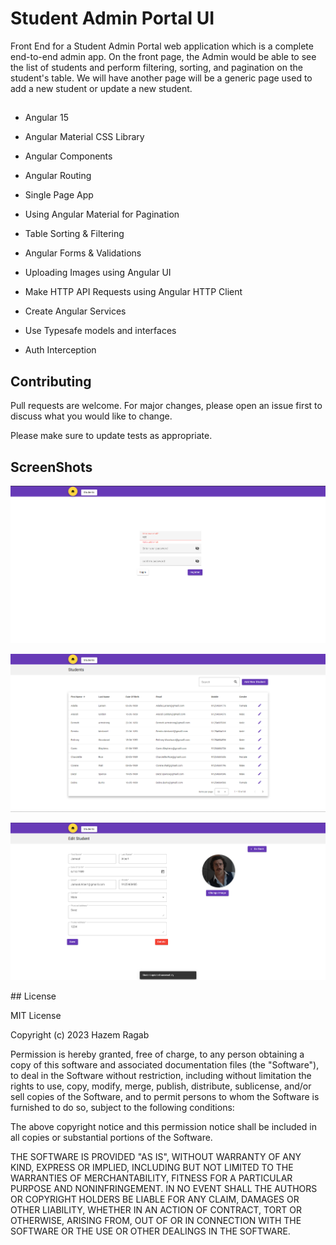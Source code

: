 # Student Admin Portal UI

Front End for a Student Admin Portal web application which is a complete end-to-end admin app. On the front page, the Admin would be able to see the list of students and perform filtering, sorting, and pagination on the student's table. We will have another page will be a generic page used to add a new student or update a new student.
##


- Angular 15
- Angular Material CSS Library
- Angular Components
- Angular Routing
- Single Page App
- Using Angular Material for Pagination
- Table Sorting & Filtering
- Angular Forms & Validations
- Uploading Images using Angular UI
- Make HTTP API Requests using Angular HTTP Client
- Create Angular Services

- Use Typesafe models and interfaces
- Auth Interception
## Contributing

Pull requests are welcome. For major changes, please open an issue first
to discuss what you would like to change.

Please make sure to update tests as appropriate.

## ScreenShots 
<p align="center">
		<img src="assets/Screenshot 2023-02-09 005408.png" alt="Screen Shot">
</p>
<p align="center">
		<img src="assets/Screenshot 2023-02-06 015737.png" alt="Screen Shot">
</p>
<p align="center">
		<img src="assets/Screenshot 2023-02-06 015935.png" alt="Screen Shot">
</p>
## License

MIT License

Copyright (c) 2023 Hazem Ragab

Permission is hereby granted, free of charge, to any person obtaining a copy of this software and associated documentation files (the "Software"), to deal in the Software without restriction, including without limitation the rights to use, copy, modify, merge, publish, distribute, sublicense, and/or sell copies of the Software, and to permit persons to whom the Software is furnished to do so, subject to the following conditions:

The above copyright notice and this permission notice shall be included in all copies or substantial portions of the Software.

THE SOFTWARE IS PROVIDED "AS IS", WITHOUT WARRANTY OF ANY KIND, EXPRESS OR IMPLIED, INCLUDING BUT NOT LIMITED TO THE WARRANTIES OF MERCHANTABILITY, FITNESS FOR A PARTICULAR PURPOSE AND NONINFRINGEMENT. IN NO EVENT SHALL THE AUTHORS OR COPYRIGHT HOLDERS BE LIABLE FOR ANY CLAIM, DAMAGES OR OTHER LIABILITY, WHETHER IN AN ACTION OF CONTRACT, TORT OR OTHERWISE, ARISING FROM, OUT OF OR IN CONNECTION WITH THE SOFTWARE OR THE USE OR OTHER DEALINGS IN THE SOFTWARE.
